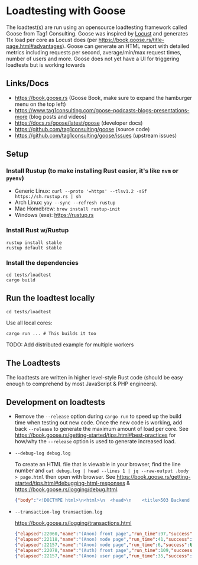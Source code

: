 # Loadtesting with Goose
The loadtest(s) are run using an opensource loadtesting framework called Goose from Tag1 Consulting. Goose was inspired by [Locust](https://locust.io/) and generates 11x load per core as Locust does (per https://book.goose.rs/title-page.html#advantages). Goose can generate an HTML report with detailed metrics including requests per second, average/min/max request times, number of users and more. Goose does not yet have a UI for triggering loadtests but is working towards

## Links/Docs
* https://book.goose.rs (Goose Book, make sure to expand the hamburger menu on the top left)
* https://www.tag1consulting.com/goose-podcasts-blogs-presentations-more (blog posts and videos)
* https://docs.rs/goose/latest/goose (developer docs)
* https://github.com/tag1consulting/goose (source code)
* https://github.com/tag1consulting/goose/issues (upstream issues)

## Setup

### Install Rustup (to make installing Rust easier, it's like `nvm` or `pyenv`)
* Generic Linux:
  `curl --proto '=https' --tlsv1.2 -sSf https://sh.rustup.rs | sh`
* Arch Linux:
  `yay --sync --refresh rustup`
* Mac Homebrew:
  `brew install rustup-init`
* Windows (exe):
  https://rustup.rs

### Install Rust w/Rustup
```shell
rustup install stable
rustup default stable
```

### Install the dependencies
```shell
cd tests/loadtest
cargo build
```

## Run the loadtest locally

```shell
cd tests/loadtest
```

Use all local cores:
```shell
cargo run ... # This builds it too
```

TODO: Add distributed example for multiple workers

## The Loadtests
The loadtests are written in higher level-style Rust code (should be easy enough to comprehend by most JavaScript & PHP engineers).

## Development on loadtests
* Remove the `--release` option during `cargo run` to speed up the build time when testing out new code. Once the new code is working, add back `--release` to generate the maximum amount of load per core. See https://book.goose.rs/getting-started/tips.html#best-practices for how/why the `--release` option is used to generate increased load.
* `--debug-log debug.log`

  To create an HTML file that is viewable in your browser, find the line number and `cat debug.log | head --lines 1 | jq --raw-output .body > page.html` then open with browser. See https://book.goose.rs/getting-started/tips.html#debugging-html-responses & https://book.goose.rs/logging/debug.html.
  ```json
  {"body":"<!DOCTYPE html>\n<html>\n  <head>\n    <title>503 Backend fetch failed</title>\n  </head>\n  <body>\n    <h1>Error 503 Backend fetch failed</h1>\n    <p>Backend fetch failed</p>\n    <h3>Guru Meditation:</h3>\n    <p>XID: 1506620</p>\n    <hr>\n    <p>Varnish cache server</p>\n  </body>\n</html>\n","header":"{\"date\": \"Mon, 19 Jul 2021 09:21:58 GMT\", \"server\": \"Varnish\", \"content-type\": \"text/html; charset=utf-8\", \"retry-after\": \"5\", \"x-varnish\": \"1506619\", \"age\": \"0\", \"via\": \"1.1 varnish (Varnish/6.1)\", \"x-varnish-cache\": \"MISS\", \"x-varnish-cookie\": \"SESSd7e04cba6a8ba148c966860632ef3636=Z50aRHuIzSE5a54pOi-dK_wbxYMhsMwrG0s2WM2TS20\", \"content-length\": \"284\", \"connection\": \"keep-alive\"}","request":{"coordinated_omission_elapsed":0,"elapsed":9162,"error":"503 Service Unavailable: /node/1439","final_url":"http://apache/node/1439","name":"(Auth) comment form","raw":{"body":"","headers":[],"method":"Get","url":"http://apache/node/1439"},"redirected":false,"response_time":5,"status_code":503,"success":false,"update":false,"user":1,"user_cadence":0},"tag":"post_comment: no form_build_id found on node/1439"}
  ```
* `--transaction-log transaction.log`

  https://book.goose.rs/logging/transactions.html
  ```json
  {"elapsed":22060,"name":"(Anon) front page","run_time":97,"success":true,"transaction_index":0,"scenario_index":0,"user":0}
  {"elapsed":22118,"name":"(Anon) node page","run_time":41,"success":true,"transaction_index":1,"scenario_index":0,"user":5}
  {"elapsed":22157,"name":"(Anon) node page","run_time":6,"success":true,"transaction_index":1,"scenario_index":0,"user":0}
  {"elapsed":22078,"name":"(Auth) front page","run_time":109,"success":true,"transaction_index":1,"scenario_index":1,"user":6}
  {"elapsed":22157,"name":"(Anon) user page","run_time":35,"success":true,"transaction_index":2,"scenario_index":0,"user":4}
  ```
